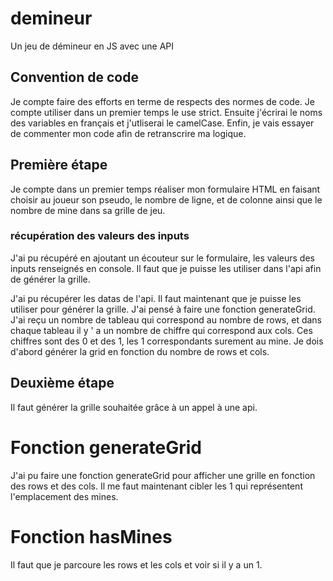 # demineur
Un jeu de démineur en JS avec une API
## Convention de code
Je compte faire des efforts en terme de respects des normes de code. Je compte utiliser dans un premier temps le use strict. Ensuite j'écrirai le noms des variables en français et j'utliserai le camelCase. Enfin, je vais essayer de commenter mon code afin de retranscrire ma logique.
## Première étape
Je compte dans un premier temps réaliser mon formulaire HTML en faisant choisir au joueur son pseudo, le nombre de ligne, et de colonne ainsi que le nombre de mine dans sa grille de jeu.

### récupération des valeurs des inputs
J'ai pu récupéré en ajoutant un écouteur sur le formulaire, les valeurs des inputs renseignés en console. Il faut que je puisse les utiliser dans l'api afin de générer la grille.

J'ai pu récupérer les datas de l'api. Il faut maintenant que je puisse les utiliser pour générer la grille. J'ai pensé à faire une fonction generateGrid. J'ai reçu un nombre de tableau qui correspond au nombre de rows, et dans chaque tableau il y ' a un nombre de chiffre qui correspond aux cols. Ces chiffres sont des 0 et des 1, les 1 correspondants surement au mine. Je dois d'abord générer la grid en fonction du nombre de rows et cols.

## Deuxième étape
Il faut générer la grille souhaitée grâce à un appel à une api.
# Fonction generateGrid
 J'ai pu faire une fonction generateGrid pour afficher une grille en fonction des rows et des cols. Il me faut maintenant cibler les 1 qui représentent l'emplacement des mines.
 # Fonction hasMines

 Il faut que je parcoure les rows et les cols et voir si il y a un 1.
